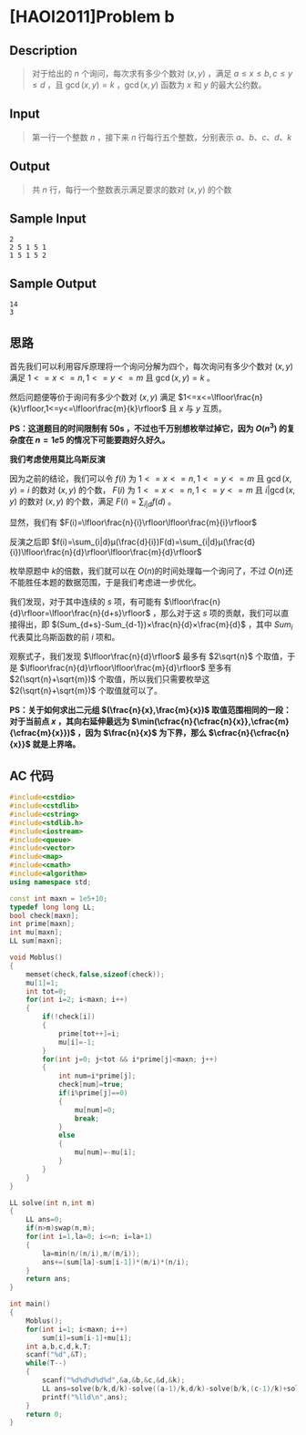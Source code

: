 # [HAOI2011]Problem b

## **Description**

> 对于给出的 $n$ 个询问，每次求有多少个数对 $(x,y)$ ，满足 $a≤x≤b,c≤y≤d$ ，且 $\gcd(x,y) = k$ ，$\gcd(x,y)$ 函数为 $x$ 和 $y$ 的最大公约数。 



## **Input**

> 第一行一个整数 $n$ ，接下来 $n$ 行每行五个整数，分别表示 $a、b、c、d、k$



## **Output**

> 共 $n$ 行，每行一个整数表示满足要求的数对 $(x,y)$ 的个数



## **Sample Input**

    2
    2 5 1 5 1
    1 5 1 5 2



## **Sample Output**


    14
    3



## **思路**

首先我们可以利用容斥原理将一个询问分解为四个，每次询问有多少个数对 $(x,y)$ 满足 $1<=x<=n,1<=y<=m$ 且 $\gcd(x,y)=k$ 。

然后问题便等价于询问有多少个数对 $(x,y)$ 满足 $1<=x<=\lfloor\frac{n}{k}\rfloor,1<=y<=\lfloor\frac{m}{k}\rfloor$ 且 $x$ 与 $y$ 互质。

**PS：这道题目的时间限制有 50s ，不过也千万别想枚举过掉它，因为 $O(n^3)$ 的复杂度在 $n=1e5$ 的情况下可能要跑好久好久。**

**我们考虑使用莫比乌斯反演**

因为之前的结论，我们可以令 $f(i)$ 为 $1<=x<=n,1<=y<=m$ 且 $\gcd(x,y)=i$ 的数对 $(x,y)$ 的个数， $F(i)$ 为 $1<=x<=n,1<=y<=m$ 且 $i|\gcd(x,y)$ 的数对 $(x,y)$ 的个数，满足 $F(i)=\sum_{i|d}f(d)$ 。

显然，我们有 $F(i)=\lfloor\frac{n}{i}\rfloor\lfloor\frac{m}{i}\rfloor$

反演之后即 $f(i)=\sum_{i|d}μ(\frac{d}{i})F(d)=\sum_{i|d}μ(\frac{d}{i})\lfloor\frac{n}{d}\rfloor\lfloor\frac{m}{d}\rfloor$

枚举原题中 $k​$ 的倍数，我们就可以在 $O(n)​$ 的时间处理每一个询问了，不过 $O(n)​$ 还不能胜任本题的数据范围，于是我们考虑进一步优化。

我们发现，对于其中连续的 $s$ 项，有可能有 $\lfloor\frac{n}{d}\rfloor=\lfloor\frac{n}{d+s}\rfloor$ ，那么对于这 $s$ 项的贡献，我们可以直接得出，即 $(Sum_{d+s}-Sum_{d-1})×\frac{n}{d}×\frac{m}{d}$ ，其中 $Sum_i$ 代表莫比乌斯函数的前 $i$ 项和。

观察式子，我们发现 $\lfloor\frac{n}{d}\rfloor$ 最多有 $2\sqrt{n}$ 个取值，于是 $\lfloor\frac{n}{d}\rfloor\lfloor\frac{m}{d}\rfloor$ 至多有 $2(\sqrt{n}+\sqrt{m})$ 个取值，所以我们只需要枚举这 $2(\sqrt{n}+\sqrt{m})$ 个取值就可以了。

**PS：关于如何求出二元组 $(\frac{n}{x},\frac{m}{x})$ 取值范围相同的一段：对于当前点 $x$ ，其向右延伸最远为 $\min(\cfrac{n}{\cfrac{n}{x}},\cfrac{m}{\cfrac{m}{x}})$ ，因为 $\frac{n}{x}$ 为下界，那么 $\cfrac{n}{\cfrac{n}{x}}$ 就是上界咯。**



## **AC 代码**

```cpp
#include<cstdio>
#include<cstdlib>
#include<cstring>
#include<stdlib.h>
#include<iostream>
#include<queue>
#include<vector>
#include<map>
#include<cmath>
#include<algorithm>
using namespace std;

const int maxn = 1e5+10;
typedef long long LL;
bool check[maxn];
int prime[maxn];
int mu[maxn];
LL sum[maxn];

void Moblus()
{
    memset(check,false,sizeof(check));
    mu[1]=1;
    int tot=0;
    for(int i=2; i<maxn; i++)
    {
        if(!check[i])
        {
            prime[tot++]=i;
            mu[i]=-1;
        }
        for(int j=0; j<tot && i*prime[j]<maxn; j++)
        {
            int num=i*prime[j];
            check[num]=true;
            if(i%prime[j]==0)
            {
                mu[num]=0;
                break;
            }
            else
            {
                mu[num]=-mu[i];
            }
        }
    }
}

LL solve(int n,int m)
{
    LL ans=0;
    if(n>m)swap(n,m);
    for(int i=1,la=0; i<=n; i=la+1)
    {
        la=min(n/(n/i),m/(m/i));
        ans+=(sum[la]-sum[i-1])*(m/i)*(n/i);
    }
    return ans;
}

int main()
{
    Moblus();
    for(int i=1; i<maxn; i++)
        sum[i]=sum[i-1]+mu[i];
    int a,b,c,d,k,T;
    scanf("%d",&T);
    while(T--)
    {
        scanf("%d%d%d%d%d",&a,&b,&c,&d,&k);
        LL ans=solve(b/k,d/k)-solve((a-1)/k,d/k)-solve(b/k,(c-1)/k)+solve((a-1)/k,(c-1)/k);
        printf("%lld\n",ans);
    }
    return 0;
}
```

